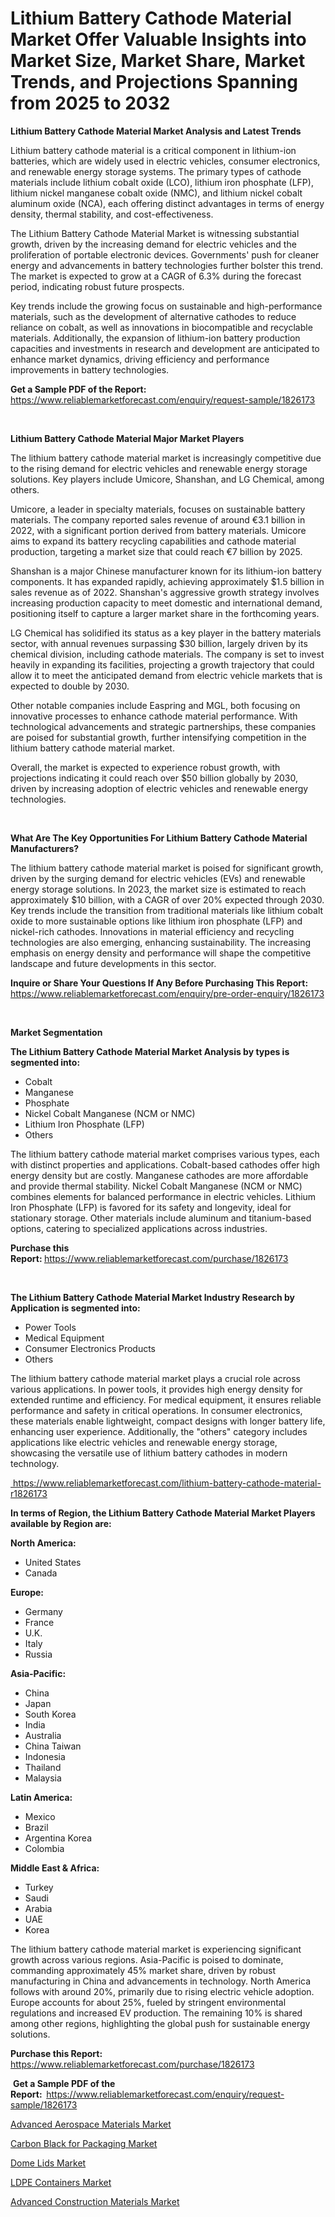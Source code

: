 <p><h1>Lithium Battery Cathode Material Market Offer Valuable Insights into Market Size, Market Share, Market Trends, and Projections Spanning from 2025 to 2032</h1></p><p><strong>Lithium Battery Cathode Material Market Analysis and Latest Trends</strong></p>
<p><p>Lithium battery cathode material is a critical component in lithium-ion batteries, which are widely used in electric vehicles, consumer electronics, and renewable energy storage systems. The primary types of cathode materials include lithium cobalt oxide (LCO), lithium iron phosphate (LFP), lithium nickel manganese cobalt oxide (NMC), and lithium nickel cobalt aluminum oxide (NCA), each offering distinct advantages in terms of energy density, thermal stability, and cost-effectiveness.</p><p>The Lithium Battery Cathode Material Market is witnessing substantial growth, driven by the increasing demand for electric vehicles and the proliferation of portable electronic devices. Governments' push for cleaner energy and advancements in battery technologies further bolster this trend. The market is expected to grow at a CAGR of 6.3% during the forecast period, indicating robust future prospects.</p><p>Key trends include the growing focus on sustainable and high-performance materials, such as the development of alternative cathodes to reduce reliance on cobalt, as well as innovations in biocompatible and recyclable materials. Additionally, the expansion of lithium-ion battery production capacities and investments in research and development are anticipated to enhance market dynamics, driving efficiency and performance improvements in battery technologies.</p></p>
<p><strong>Get a Sample PDF of the Report:&nbsp;</strong> <a href="https://www.reliablemarketforecast.com/enquiry/request-sample/1826173?utm_campaign=1893&utm_medium=2&utm_source=Github&utm_content=ia&utm_term=01042025&utm_id=lithium-battery-cathode-material">https://www.reliablemarketforecast.com/enquiry/request-sample/1826173</a></p>
<p>&nbsp;</p>
<p><strong>Lithium Battery Cathode Material Major Market Players</strong></p>
<p><p>The lithium battery cathode material market is increasingly competitive due to the rising demand for electric vehicles and renewable energy storage solutions. Key players include Umicore, Shanshan, and LG Chemical, among others.</p><p>Umicore, a leader in specialty materials, focuses on sustainable battery materials. The company reported sales revenue of around €3.1 billion in 2022, with a significant portion derived from battery materials. Umicore aims to expand its battery recycling capabilities and cathode material production, targeting a market size that could reach €7 billion by 2025.</p><p>Shanshan is a major Chinese manufacturer known for its lithium-ion battery components. It has expanded rapidly, achieving approximately $1.5 billion in sales revenue as of 2022. Shanshan's aggressive growth strategy involves increasing production capacity to meet domestic and international demand, positioning itself to capture a larger market share in the forthcoming years.</p><p>LG Chemical has solidified its status as a key player in the battery materials sector, with annual revenues surpassing $30 billion, largely driven by its chemical division, including cathode materials. The company is set to invest heavily in expanding its facilities, projecting a growth trajectory that could allow it to meet the anticipated demand from electric vehicle markets that is expected to double by 2030.</p><p>Other notable companies include Easpring and MGL, both focusing on innovative processes to enhance cathode material performance. With technological advancements and strategic partnerships, these companies are poised for substantial growth, further intensifying competition in the lithium battery cathode material market.</p><p>Overall, the market is expected to experience robust growth, with projections indicating it could reach over $50 billion globally by 2030, driven by increasing adoption of electric vehicles and renewable energy technologies.</p></p>
<p>&nbsp;</p>
<p><strong>What Are The Key Opportunities For Lithium Battery Cathode Material Manufacturers?</strong></p>
<p><p>The lithium battery cathode material market is poised for significant growth, driven by the surging demand for electric vehicles (EVs) and renewable energy storage solutions. In 2023, the market size is estimated to reach approximately $10 billion, with a CAGR of over 20% expected through 2030. Key trends include the transition from traditional materials like lithium cobalt oxide to more sustainable options like lithium iron phosphate (LFP) and nickel-rich cathodes. Innovations in material efficiency and recycling technologies are also emerging, enhancing sustainability. The increasing emphasis on energy density and performance will shape the competitive landscape and future developments in this sector.</p></p>
<p><strong>Inquire or Share Your Questions If Any Before Purchasing This Report:</strong> <a href="https://www.reliablemarketforecast.com/enquiry/pre-order-enquiry/1826173?utm_campaign=1893&utm_medium=2&utm_source=Github&utm_content=ia&utm_term=01042025&utm_id=lithium-battery-cathode-material">https://www.reliablemarketforecast.com/enquiry/pre-order-enquiry/1826173</a></p>
<p>&nbsp;</p>
<p><strong>Market Segmentation</strong></p>
<p><strong>The Lithium Battery Cathode Material Market Analysis by types is segmented into:</strong></p>
<p><ul><li>Cobalt</li><li>Manganese</li><li>Phosphate</li><li>Nickel Cobalt Manganese (NCM or NMC)</li><li>Lithium Iron Phosphate (LFP)</li><li>Others</li></ul></p>
<p><p>The lithium battery cathode material market comprises various types, each with distinct properties and applications. Cobalt-based cathodes offer high energy density but are costly. Manganese cathodes are more affordable and provide thermal stability. Nickel Cobalt Manganese (NCM or NMC) combines elements for balanced performance in electric vehicles. Lithium Iron Phosphate (LFP) is favored for its safety and longevity, ideal for stationary storage. Other materials include aluminum and titanium-based options, catering to specialized applications across industries.</p></p>
<p><strong>Purchase this Report:&nbsp;</strong><a href="https://www.reliablemarketforecast.com/purchase/1826173?utm_campaign=1893&utm_medium=2&utm_source=Github&utm_content=ia&utm_term=01042025&utm_id=lithium-battery-cathode-material">https://www.reliablemarketforecast.com/purchase/1826173</a></p>
<p>&nbsp;</p>
<p><strong>The Lithium Battery Cathode Material Market Industry Research by Application is segmented into:</strong></p>
<p><ul><li>Power Tools</li><li>Medical Equipment</li><li>Consumer Electronics Products</li><li>Others</li></ul></p>
<p><p>The lithium battery cathode material market plays a crucial role across various applications. In power tools, it provides high energy density for extended runtime and efficiency. For medical equipment, it ensures reliable performance and safety in critical operations. In consumer electronics, these materials enable lightweight, compact designs with longer battery life, enhancing user experience. Additionally, the "others" category includes applications like electric vehicles and renewable energy storage, showcasing the versatile use of lithium battery cathodes in modern technology.</p></p>
<p><a href="https://www.reliablemarketforecast.com/lithium-battery-cathode-material-r1826173?utm_campaign=1893&utm_medium=2&utm_source=Github&utm_content=ia&utm_term=01042025&utm_id=lithium-battery-cathode-material">&nbsp;https://www.reliablemarketforecast.com/lithium-battery-cathode-material-r1826173</a></p>
<p><strong>In terms of Region, the Lithium Battery Cathode Material Market Players available by Region are:</strong></p>
<p>
    <p> <strong> North America: </strong>
        <ul>
            <li>United States</li>
            <li>Canada</li>
        </ul>
        </p> 
    <p> <strong> Europe: </strong>
        <ul>
            <li>Germany</li>
            <li>France</li>
            <li>U.K.</li>
            <li>Italy</li>
            <li>Russia</li>
        </ul>
        </p> 
    <p> <strong> Asia-Pacific: </strong>
        <ul>
            <li>China</li>
            <li>Japan</li>
            <li>South Korea</li>
            <li>India</li>
            <li>Australia</li>
            <li>China Taiwan</li>
            <li>Indonesia</li>
            <li>Thailand</li>
            <li>Malaysia</li>
        </ul>
        </p> 
    <p> <strong> Latin America: </strong>
        <ul>
            <li>Mexico</li>
            <li>Brazil</li>
            <li>Argentina Korea</li>
            <li>Colombia</li>
        </ul>
        </p> 
    <p> <strong> Middle East & Africa: </strong>
        <ul>
            <li>Turkey</li>
            <li>Saudi</li>
            <li>Arabia</li>
            <li>UAE</li>
            <li>Korea</li>
        </ul>
    </p>
    </p>
<p><p>The lithium battery cathode material market is experiencing significant growth across various regions. Asia-Pacific is poised to dominate, commanding approximately 45% market share, driven by robust manufacturing in China and advancements in technology. North America follows with around 20%, primarily due to rising electric vehicle adoption. Europe accounts for about 25%, fueled by stringent environmental regulations and increased EV production. The remaining 10% is shared among other regions, highlighting the global push for sustainable energy solutions.</p></p>
<p><strong>Purchase this Report: </strong><a href="https://www.reliablemarketforecast.com/purchase/1826173?utm_campaign=1893&utm_medium=2&utm_source=Github&utm_content=ia&utm_term=01042025&utm_id=lithium-battery-cathode-material">https://www.reliablemarketforecast.com/purchase/1826173</a></p>
<p>&nbsp;<strong>Get a Sample PDF of the Report:&nbsp;&nbsp;</strong><a href="https://www.reliablemarketforecast.com/enquiry/request-sample/1826173?utm_campaign=1893&utm_medium=2&utm_source=Github&utm_content=ia&utm_term=01042025&utm_id=lithium-battery-cathode-material">https://www.reliablemarketforecast.com/enquiry/request-sample/1826173</a></p>
<p><strong></strong></p>
<p><p><a href="https://github.com/barlevsebako/Market-Research-Report-List-1/blob/main/advanced-aerospace-materials-market.md?utm_campaign=1893&utm_medium=2&utm_source=Github&utm_content=ia&utm_term=01042025&utm_id=lithium-battery-cathode-material">Advanced Aerospace Materials Market</a></p><p><a href="https://github.com/aertsfecto0h/Market-Research-Report-List-1/blob/main/carbon-black-for-packaging-market.md?utm_campaign=1893&utm_medium=2&utm_source=Github&utm_content=ia&utm_term=01042025&utm_id=lithium-battery-cathode-material">Carbon Black for Packaging Market</a></p><p><a href="https://github.com/luerabollevc/Market-Research-Report-List-1/blob/main/dome-lids-market.md?utm_campaign=1893&utm_medium=2&utm_source=Github&utm_content=ia&utm_term=01042025&utm_id=lithium-battery-cathode-material">Dome Lids Market</a></p><p><a href="https://github.com/hiwatchucuy/Market-Research-Report-List-1/blob/main/ldpe-containers-market.md?utm_campaign=1893&utm_medium=2&utm_source=Github&utm_content=ia&utm_term=01042025&utm_id=lithium-battery-cathode-material">LDPE Containers Market</a></p><p><a href="https://github.com/tyreinhssan/Market-Research-Report-List-1/blob/main/advanced-construction-materials-market.md?utm_campaign=1893&utm_medium=2&utm_source=Github&utm_content=ia&utm_term=01042025&utm_id=lithium-battery-cathode-material">Advanced Construction Materials Market</a></p></p>